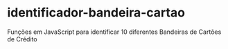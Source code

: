 # identificador-bandeira-cartao
Funções em JavaScript para identificar 10 diferentes Bandeiras de Cartões de Crédito
